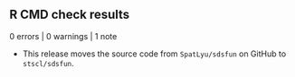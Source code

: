 ## R CMD check results

0 errors | 0 warnings | 1 note

* This release moves the source code from `SpatLyu/sdsfun` on GitHub to 
  `stscl/sdsfun`.
